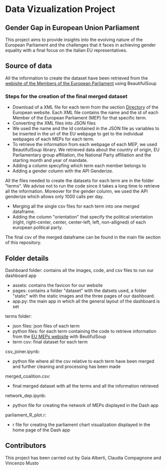 # Data Vizualization Project

## Gender Gap in European Union Parliament

This project aims to provide insights into the evolving nature of the European Parliament and the challenges that it faces in achieving gender equality with a final focus on the italian EU representatives.

## Source of data
All the information to create the dataset have been retrieved from the [webisite of the Members of the European Parliament](https://www.europarl.europa.eu/meps/en/home) using BeautifulSoup

### Steps for the creation of the final merged dataset 

- Download of a XML file for each term from the section [Directory](https://www.europarl.europa.eu/meps/en/directory) of the European website. Each XML file contains the name and the id of each Member of the European Parliament (MEP) for that specific term.
- Converting the XML files into JSON files
- We used the name and the Id contained in the JSON file as variables to be inserted in the url of the EU webpage to get to the individual webpages of each MEPs for each term. 
- To retrieve the information from each webpage of each MEP, we used BeautifulSoup library. We retrieved data about the country of origin, EU Parliamentary group affiliation, the National Party affiliation and the starting month and year of mandate.
- Adding a column specyfing which term each member belongs to 
- Adding a gender column with the API Genderize. 

All the files needed to create the datasets for each term are in the folder "terms". We advise not to run the code since it takes a long time to retrieve all the information. Moreover for the gender column, we used the API genderize which allows only 1000 calls per day. 

- Merging all the single csv files for each term into one merged dataframe. 
- Adding the column "orientation" that specify the political orientation (right, right-center, center, center-left, left, non-alligned) of each european political party.

The final csv of the merged dataframe can be found in the main file section of this repository.

## Folder details

Dashboard folder: contains all the images, code, and csv files to run our dashboard app
- assets: contains the favicon for our website
- pages: contains a folder "dataset" with the datsets used, a folder "static" with the static images and the three pages of our dashboard. 
- app.py: the main app in which all the general layout of the dashboard is set 

terms folder: 
- json files: json files of each term 
- python files: for each term containing the code to retrieve information from the [EU MEPs webisite](https://www.europarl.europa.eu/meps/en/home) with BeutifulSoup
- term csv: final dataset for each term 

csv_joiner.ipynb: 
- python file where all the csv relative to each term have been merged and further cleaning and processing has been made 

merged_coalition.csv:
- final merged dataset with all the terms and all the information retrieved

network_dep.ipynb:
- python file for creating the network of MEPs displayed in the Dash app

parliament_R_plot.r:
- r file for creating the parliament chart visualization displayed in the home page of the Dash app 

## Contributors
This project has been carried out by Gaia Alberti, Claudia Compagnone and Vincenzo Musto

